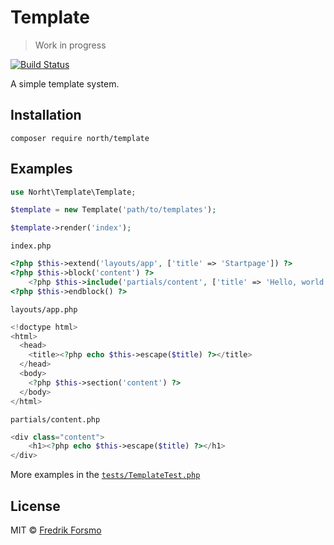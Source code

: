 # Template

> Work in progress

[![Build Status](https://travis-ci.org/northphp/template.svg?branch=master)](https://travis-ci.org/northphp/template)

A simple template system.

## Installation

```
composer require north/template
```

## Examples

```php
use Norht\Template\Template;

$template = new Template('path/to/templates');

$template->render('index');
```

`index.php`
```php
<?php $this->extend('layouts/app', ['title' => 'Startpage']) ?>
<?php $this->block('content') ?>
    <?php $this->include('partials/content', ['title' => 'Hello, world']) ?>
<?php $this->endblock() ?>
```

`layouts/app.php`
```php
<!doctype html>
<html>
  <head>
    <title><?php echo $this->escape($title) ?></title>
  </head>
  <body>
    <?php $this->section('content') ?>
  </body>
</html>
```

`partials/content.php`
```php
<div class="content">
    <h1><?php echo $this->escape($title) ?></h1>
</div>
```

More examples in the [`tests/TemplateTest.php`](tests/TemplateTest.php)

## License

MIT © [Fredrik Forsmo](https://github.com/frozzare)